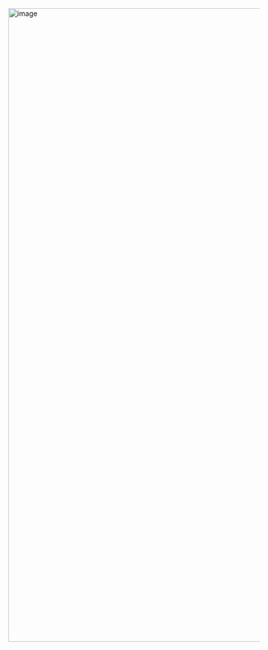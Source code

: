 <img width="1271" alt="image" src="https://github.com/user-attachments/assets/9f6d3921-a9a5-4d0d-9507-f3dc7cc503cb" />
